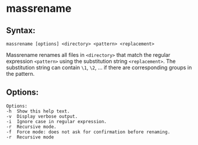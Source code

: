 # massrename

## Syntax:

    massrename [options] <directory> <pattern> <replacement>

Massrename renames all files in `<directory>` that match the regular expression
`<pattern>` using the substitution string `<replacement>`. The substitution string
can contain `\1`, `\2`, … if there are corresponding groups in the pattern.

## Options:

    Options:
    -h  Show this help text.
    -v  Display verbose output.
    -i  Ignore case in regular expression.
    -r  Recursive mode.
    -f  Force mode: does not ask for confirmation before renaming.
    -r  Recursive mode
